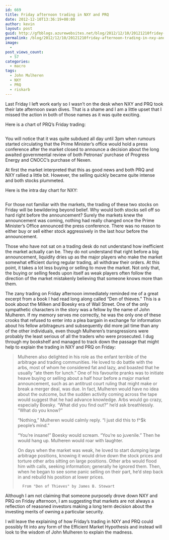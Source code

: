 ```yaml
---
id: 669
title: Friday afternoon trading in NXY and PRQ
date: 2012-12-10T13:36:19+00:00
author: kevin
layout: post
guid: http://gfbblogs.azurewebsites.net/blog/2012/12/10/20121210friday-afternoon-trading-in-nxy-and-prq-html/
permalink: /blog/2012/12/10/20121210friday-afternoon-trading-in-nxy-and-prq-html/
image:
  - 
post_views_count:
  - 57
categories:
  - macro
tags:
  - John Mulheren
  - NXY
  - PRQ
  - riskarb
---
```

Last Friday I left work early so I wasn&#8217;t on the desk when NXY and PRQ took their late afternoon swan dives. That is a shame and I am a little upset that I missed the action in both of those names as it was quite exciting.

Here is a chart of PRQ&#8217;s Friday trading:

<img class="aligncenter" alt="" src="http://themacrotourist.com/blogs/PRQ%20Intra%20Dec%2014%2012.gif" />

You will notice that it was quite subdued all day until 3pm when rumours started circulating that the Prime Minister&#8217;s office would hold a press conference after the market closed to announce a decision about the long awaited governmental review of both Petronas&#8217; purchase of Progress Energy and CNOCC&#8217;s purchase of Nexen.

At first the market interpreted that this as good news and both PRQ and NXY rallied a little bit. However, the selling quickly became quite intense and both stocks plummeted.

Here is the intra day chart for NXY:

<img class="aligncenter" alt="" src="http://themacrotourist.com/blogs/NXY%20Intra%20Dec%2007%2012.gif" />

For those not familiar with the markets, the trading of these two stocks on Friday will be bewildering beyond belief. Why would both stocks sell off so hard right before the announcement? Surely the markets knew the announcement was coming, nothing had really changed once the Prime Minister&#8217;s Office announced the press conference. There was no reason to either buy or sell either stock aggressively in the last hour before the announcement.

Those who have not sat on a trading desk do not understand how inefficient the market actually can be. They do not understand that right before a big announcement, liquidity dries up as the major players who make the market somewhat efficient during regular trading, all withdraw their orders. At this point, it takes a lot less buying or selling to move the market. Not only that, the buying or selling feeds upon itself as weak players often follow the direction of the market mistakenly believing that someone knows more than them.

The zany trading on Friday afternoon immediately reminded me of a great excerpt from a book I had read long along called &#8220;Den of thieves.&#8221; This is a book about the Milken and Boesky era of Wall Street. One of the only sympathetic characters in the story was a fellow by the name of John Mulheren. If my memory serves me correctly, he was the only one of these crooks that refused to enter into a plea bargain in exchange for information about his fellow arbitrageurs and subsequently did more jail time than any of the other individuals, even though Mulheren&#8217;s transgressions were probably the least serious of all the traders who were prosecuted. I dug through my bookshelf and managed to track down the passage that might help to explain the trading in NXY and PRQ on Friday:

> Mulheren also delighted in his role as the enfant terrible of the arbitrage and trading communities. He loved to do battle with the arbs, most of whom he considered fat and lazy, and boasted that he usually &#8220;ate them for lunch.&#8221; One of his favourite pranks was to initiate heave buying or selling about a half hour before a major market announcement, such as an antitrust court ruling that might make or break a merger deal, was due. In fact, Mulheren would have no idea about the outcome, but the sudden activity coming across the tape would suggest that he had advance knowledge. Arbs would go crazy, especially Boesky. &#8220;What did you find out?&#8221; he&#8217;d ask breathlessly. &#8220;What do you know?&#8221;
> 
> &#8220;Nothing,&#8221; Mulheren would calmly reply. &#8220;I just did this to f^$k people&#8217;s mind.&#8221;
> 
> &#8220;You&#8217;re insane!&#8221; Boesky would scream. &#8220;You&#8217;re so juvenile.&#8221; Then he would hang up. Mulheren would roar with laughter.
> 
> On days when the market was weak, he loved to start dumping large arbitrage positions, knowing it would drive down the stock prices and torture other arbs sitting on large positions. Other arbs would flood him with calls, seeking information; generally he ignored them. Then, when he began to see some panic selling on their part, he&#8217;d step back in and rebuild his position at lower prices.
> 
>       From "Den of Thieves" by James B. Stewart
>     

Although I am not claiming that someone purposely drove down NXY and PRQ on Friday afternoon, I am suggesting that markets are not always a reflection of reasoned investors making a long term decision about the investing merits of owning a particular security.

I will leave the explaining of how Friday&#8217;s trading in NXY and PRQ could possibly fit into any form of the Efficient Market Hypothesis and instead will look to the wisdom of John Mulheren to explain the madness.